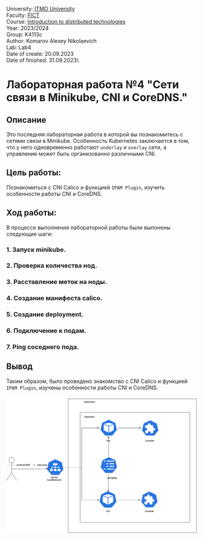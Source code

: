 University: [ITMO University](https://itmo.ru/ru/)\
Faculty: [FICT](https://fict.itmo.ru)\
Course: [Introduction to distributed technologies](https://github.com/itmo-ict-faculty/introduction-to-distributed-technologies)\
Year: 2023/2024\
Group: K4113c\
Author: Komarov Alexey Nikolaevich\
Lab: Lab4\
Date of create: 20.09.2023\
Date of finished: 31.09.2023\

# Лабораторная работа №4 "Сети связи в Minikube, CNI и CoreDNS."

## Описание
   Это последняя лабораторная работа в которой вы познакомитесь с сетями связи в Minikube. Особенность Kubernetes заключается в том, что у него одновременно работают `underlay` и `overlay` сети, а управление может быть организованно различными CNI.

## Цель работы:
   Познакомиться с CNI Calico и функцией `IPAM Plugin`, изучить особенности работы CNI и CoreDNS.

## Ход работы:
   В процессе выполнения лабораторной работы были выпонены следующие шаги:
### 1. Запуск minikube.

### 2. Проверка количества нод.

### 3. Расставление меток на ноды.

### 4. Создание манифеста calico.

### 5. Создание deployment.

### 6. Подключение к подам.

### 7. Ping соседнего пода.

## Вывод
Таким образом, было проведено знакомство с CNI Calico и функцией `IPAM Plugin`, изучены особенности работы CNI и CoreDNS.

![image](https://github.com/SoosRamirez/2023_2024-introduction_to_distributed_technologies-k4113c-komarov_a_n/blob/main/media/lab4_111.png)

